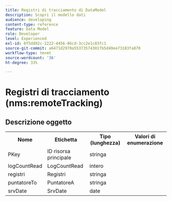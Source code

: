 ```yaml
---
title: Registri di tracciamento di DataModel
description: Scopri il modello dati
audience: developing
content-type: reference
feature: Data Model
role: Developer
level: Experienced
exl-id: 0f5dd92c-2222-4456-86cd-3cc2e1c83fc1
source-git-commit: a6471d2970a55373574301fb5d49ee73103fa870
workflow-type: tm+mt
source-wordcount: '36'
ht-degree: 33%

---
```


# Registri di tracciamento (nms:remoteTracking)

## Descrizione oggetto

<table>
               <tr>
                  <th>Nome</th>
                  <th>Etichetta</th>
                  <th>Tipo (lunghezza)</th>
                  <th>Valori di enumerazione</th>
               </tr>
               <tr>
                  <td>PKey</td>
                  <td>ID risorsa principale</td>
                  <td>stringa </td>
                  <td> </td>
               </tr>
               <tr>
                  <td>logCountRead</td>
                  <td>LogCountRead</td>
                  <td>intero </td>
                  <td> </td>
               </tr>
               <tr>
                  <td>registri</td>
                  <td>Registri</td>
                  <td>stringa </td>
                  <td> </td>
               </tr>
               <tr>
                  <td>puntatoreTo</td>
                  <td>PuntatoreA</td>
                  <td>stringa </td>
                  <td> </td>
               </tr>
               <tr>
                  <td>srvDate</td>
                  <td>SrvDate</td>
                  <td>date </td>
                  <td> </td>
               </tr>
            </table>
